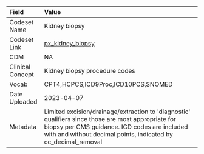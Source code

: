 |Field            |Value                                                                                                                                                                                                                 |
|:----------------|:---------------------------------------------------------------------------------------------------------------------------------------------------------------------------------------------------------------------|
|Codeset Name     |Kidney biopsy                                                                                                                                                                                                         |
|Codeset Link     |[px_kidney_biopsy](https://github.com/PEDSnet/Variable-Dictionary/blob/main/procedures/px_kidney_biopsy.csv)                                                                                                          |
|CDM              |NA                                                                                                                                                                                                                    |
|Clinical Concept |Kidney biopsy procedure codes                                                                                                                                                                                         |
|Vocab            |CPT4,HCPCS,ICD9Proc,ICD10PCS,SNOMED                                                                                                                                                                                   |
|Date Uploaded    |2023-04-07                                                                                                                                                                                                            |
|Metadata         |Limited excision/drainage/extraction to 'diagnostic' qualifiers since those are most appropriate for biopsy per CMS guidance. ICD codes are included with and without decimal points, indicated by cc_decimal_removal |
